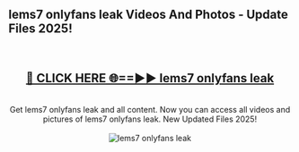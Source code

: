 <h2>lems7 onlyfans leak Videos And Photos - Update Files 2025!</h2>
<br>
<div align="center">
<h2><a href="https://top-ai-tools.click/QrbHav" rel="nofollow">🔴 CLICK HERE 🌐==►► lems7 onlyfans leak</a></h2>
<br>
Get lems7 onlyfans leak and all content. Now you can access all videos and pictures of lems7 onlyfans leak. New Updated Files 2025!
<br>
<br>
<a href="https://top-ai-tools.click/QrbHav" rel="nofollow" data-target="animated-image.originalLink"><img src="https://i.ibb.co.com/WyWwxjT/player-gif2.gif" alt="lems7 onlyfans leak" style="max-width: 100%; display: inline-block;" data-target="animated-image.originalImage"></a>
</div>
<br>